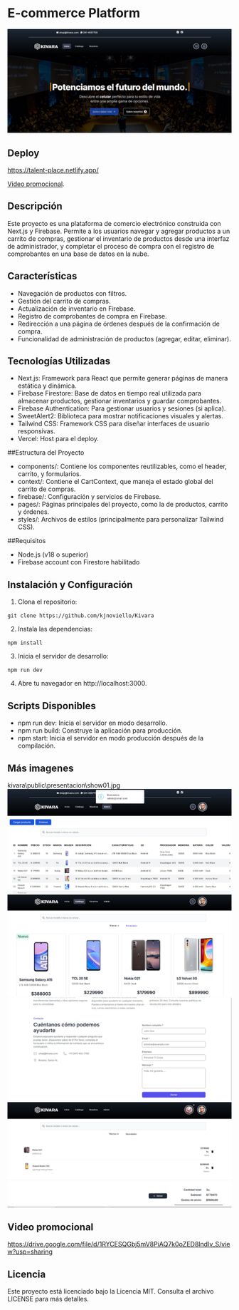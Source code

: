 #  E-commerce Platform

![Porada Kivara](public/presentacion/portada.jpg "Portada de Kivara")

## Deploy
https://talent-place.netlify.app/

[Video promocional](https://drive.google.com/file/d/1RYCESQGbj5mV8PiAQ7k0oZED8lndIv_S/view?usp=sharing).

## Descripción
Este proyecto es una plataforma de comercio electrónico construida con Next.js y Firebase. Permite a los usuarios navegar y agregar productos a un carrito de compras, gestionar el inventario de productos desde una interfaz de administrador, y completar el proceso de compra con el registro de comprobantes en una base de datos en la nube.

## Características
* Navegación de productos con filtros.
* Gestión del carrito de compras.
* Actualización de inventario en Firebase.
* Registro de comprobantes de compra en Firebase.
* Redirección a una página de órdenes después de la confirmación de compra.
* Funcionalidad de administración de productos (agregar, editar, eliminar).

## Tecnologías Utilizadas
* Next.js: Framework para React que permite generar páginas de manera estática y dinámica.
* Firebase Firestore: Base de datos en tiempo real utilizada para almacenar productos, gestionar inventarios y guardar comprobantes.
* Firebase Authentication: Para gestionar usuarios y sesiones (si aplica).
* SweetAlert2: Biblioteca para mostrar notificaciones visuales y alertas.
* Tailwind CSS: Framework CSS para diseñar interfaces de usuario responsivas.
* Vercel: Host para el deploy.

##Estructura del Proyecto
* components/: Contiene los componentes reutilizables, como el header, carrito, y formularios.
* context/: Contiene el CartContext, que maneja el estado global del carrito de compras.
* firebase/: Configuración y servicios de Firebase.
* pages/: Páginas principales del proyecto, como la de productos, carrito y órdenes.
* styles/: Archivos de estilos (principalmente para personalizar Tailwind CSS).

##Requisitos
* Node.js (v18 o superior)
* Firebase account con Firestore habilitado

## Instalación y Configuración

1. Clona el repositorio:

```
git clone https://github.com/kjnoviello/Kivara
```

2. Instala las dependencias:

```
npm install
```

3. Inicia el servidor de desarrollo:

```
npm run dev
```

4. Abre tu navegador en http://localhost:3000.

## Scripts Disponibles

* npm run dev: Inicia el servidor en modo desarrollo.
* npm run build: Construye la aplicación para producción.
* npm start: Inicia el servidor en modo producción después de la compilación.

## Más imagenes
kivara\public\presentacion\show01.jpg
![Porada Kivara](/public/presentacion/show01.jpg "Panel de control")
![Porada Kivara](/public/presentacion/show02.jpg "Catalogo")
![Porada Kivara](/public/presentacion/show03.jpg "Contacto")
![Porada Kivara](/public/presentacion/show04.jpg "Carrito")

## Video promocional
https://drive.google.com/file/d/1RYCESQGbj5mV8PiAQ7k0oZED8lndIv_S/view?usp=sharing

## Licencia
Este proyecto está licenciado bajo la Licencia MIT. Consulta el archivo LICENSE para más detalles.

